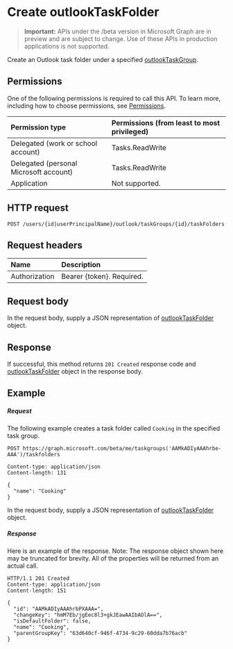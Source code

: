 # Create outlookTaskFolder

> **Important:** APIs under the /beta version in Microsoft Graph are in preview and are subject to change. Use of these APIs in production applications is not supported.

Create an Outlook task folder under a specified [outlookTaskGroup](../resources/outlooktaskgroup.md).
## Permissions
One of the following permissions is required to call this API. To learn more, including how to choose permissions, see [Permissions](/graph/permissions-reference).

|Permission type      | Permissions (from least to most privileged)              |
|:--------------------|:---------------------------------------------------------|
|Delegated (work or school account) | Tasks.ReadWrite    |
|Delegated (personal Microsoft account) | Tasks.ReadWrite    |
|Application | Not supported. |

## HTTP request
<!-- { "blockType": "ignored" } -->
```http
POST /users/{id|userPrincipalName}/outlook/taskGroups/{id}/taskFolders

```
## Request headers
| Name       | Description|
|:---------------|:----------|
| Authorization  | Bearer {token}. Required. |

## Request body
In the request body, supply a JSON representation of [outlookTaskFolder](../resources/outlooktaskfolder.md) object.

## Response

If successful, this method returns `201 Created` response code and [outlookTaskFolder](../resources/outlooktaskfolder.md) object in the response body.

## Example
##### Request
The following example creates a task folder called `Cooking` in the specified task group.
<!-- {
  "blockType": "request",
  "name": "create_outlooktaskfolder_from_outlooktaskgroup"
}-->
```http
POST https://graph.microsoft.com/beta/me/taskgroups('AAMkADIyAAAhrbe-AAA')/taskfolders 

Content-type: application/json
Content-length: 131

{
  "name": "Cooking"
}
```
In the request body, supply a JSON representation of [outlookTaskFolder](../resources/outlooktaskfolder.md) object.
##### Response
Here is an example of the response. Note: The response object shown here may be truncated for brevity. All of the properties will be returned from an actual call.
<!-- {
  "blockType": "response",
  "truncated": true,
  "@odata.type": "microsoft.graph.outlookTaskFolder"
} -->
```http
HTTP/1.1 201 Created
Content-type: application/json
Content-length: 151

{
  "id": "AAMkADIyAAAhrbPXAAA=",
  "changeKey": "hmM7Eb/jgEec8l3+gkJEawAAIbAOlA==",
  "isDefaultFolder": false,
  "name": "Cooking",
  "parentGroupKey": "63d640cf-946f-4734-9c29-60dda7b76acb"
}
```

<!-- uuid: 8fcb5dbc-d5aa-4681-8e31-b001d5168d79
2015-10-25 14:57:30 UTC -->
<!-- {
  "type": "#page.annotation",
  "description": "Create outlookTaskFolder",
  "keywords": "",
  "section": "documentation",
  "tocPath": ""
}-->